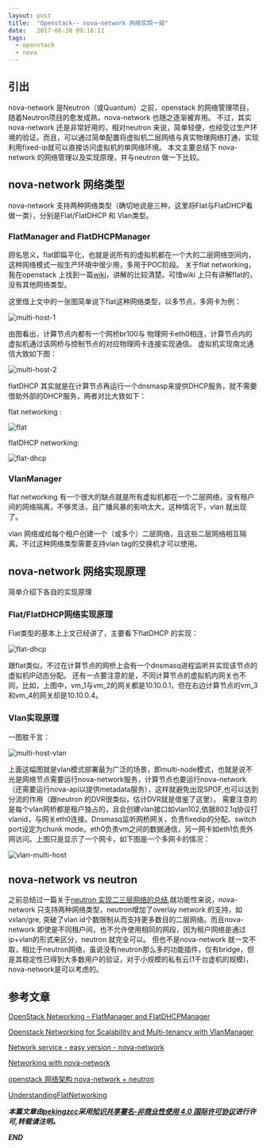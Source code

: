 ```yaml
---
layout: post
title:  "Openstack-- nova-network 网络实现一窥"
date:   2017-06-30 09:16:11
tags: 
  - openstack
  - nova
---
```


## 引出

nova-network 是Neutron（或Quantum）之前，openstack 的网络管理项目，随着Neutron项目的愈发成熟，nova-network 也随之逐渐被弃用。
不过，其实 nova-network 还是非常好用的，相对neutron 来说，简单轻便，也经受过生产环境的验证。而且，可以通过简单配置将虚拟机二层网络与真实物理网络打通，实现利用fixed-ip就可以直接访问虚拟机的单网络环境。
本文主要总结下 nova-network 的网络管理以及实现原理，并与neutron 做一下比较。

##  nova-network 网络类型

nova-network 支持两种网络类型（确切地说是三种，这里将Flat与FlatDHCP看做一类），分别是Flat/FlatDHCP 和 Vlan类型。

### FlatManager and FlatDHCPManager

顾名思义，flat即扁平化，也就是说所有的虚拟机都在一个大的二层网络空间内，这种网络模式一般生产环境中很少用，多用于POC阶段。
关于flat networking，我在openstack 上找到一篇[wiki](https://wiki.openstack.org/wiki/UnderstandingFlatNetworking)，讲解的比较清楚。可惜wiki 上只有讲解flat的，没有其他网络类型。

这里借上文中的一张图简单说下flat这种网络类型，以多节点，多网卡为例：

![multi-host-1](https://raw.githubusercontent.com/zhangchenchen/zhangchenchen.github.io/hexo/images/2017-06-30-FlatNetworkMultInterface.png)

由图看出，计算节点内都有一个网桥br100与 物理网卡eth0相连，计算节点内的虚拟机通过该网桥与控制节点的对应物理网卡连接实现通信。
虚拟机实现南北通信大致如下图：

![multi-host-2](https://raw.githubusercontent.com/zhangchenchen/zhangchenchen.github.io/hexo/images/2017-06-30-MultiInterfaceOutbound_2.png)

flatDHCP 其实就是在计算节点再运行一个dnsmasp来提供DHCP服务，就不需要借助外部的DHCP服务，两者对比大致如下：

flat networking :

![flat](https://raw.githubusercontent.com/zhangchenchen/zhangchenchen.github.io/hexo/images/2017-06-30-flatdhcp.png)

flatDHCP networking:

![flat-dhcp](https://raw.githubusercontent.com/zhangchenchen/zhangchenchen.github.io/hexo/images/QQ%E6%88%AA%E5%9B%BE20170630144105.png)


### VlanManager

flat networking 有一个很大的缺点就是所有虚拟机都在一个二层网络，没有租户间的网络隔离，不够灵活，且广播风暴的影响太大，这种情况下，vlan 就出现了。

vlan 网络或给每个租户创建一个（或多个）二层网络，且这些二层网络相互隔离。不过这种网络类型需要支持vlan tag的交换机才可以使用。

## nova-network 网络实现原理

简单介绍下各自的实现原理

### Flat/FlatDHCP网络实现原理

Flat类型的基本上上文已经讲了，主要看下flatDHCP 的实现：

![flat-dhcp](https://raw.githubusercontent.com/zhangchenchen/zhangchenchen.github.io/hexo/images/2017-06-30-flat-dhcp-real.png)

跟flat类似，不过在计算节点的网桥上会有一个dnsmasq进程监听并实现该节点的虚拟机IP动态分配。
还有一点要注意的是，不同计算节点的虚拟机内网关也不同，比如，上图中，vm_1与vm_2的网关都是10.10.0.1，但在右边计算节点的vm_3 和vm_4的网关却是10.10.0.4。

### Vlan实现原理

一图胜千言：

![multi-host-vlan](https://raw.githubusercontent.com/zhangchenchen/zhangchenchen.github.io/hexo/images/2017-06-30-vlanmanager-2-hosts-2-tenants.png)

上面这幅图就是vlan模式部署最为广泛的场景，即multi-node模式，也就是说不光是网络节点需要运行nova-network服务，计算节点也要运行nova-network（还需要运行nova-api以提供metadata服务），这样就避免出现SPOF,也可以达到分流的作用（跟neutron 的DVR很类似，估计DVR就是借鉴了这里）。
需要注意的是每个vlan网桥都是租户独占的，且会创建vlan接口如vlan102,依据802.1q协议打vlanid，与网关eth0连接。Dnsmasq监听网桥网关，负责fixedip的分配。switch port设定为chunk mode。eth0负责vm之间的数据通信，另一网卡如eth1负责外网访问。上图只是显示了一个网卡，如下图是一个多网卡的情况：

![vlan-multi-host](https://raw.githubusercontent.com/zhangchenchen/zhangchenchen.github.io/hexo/images/2017-06-30-multi-host-vlan.png)


## nova-network vs neutron

之前总结过一篇关于[neutron 实现二三层网络的总结](https://zhangchenchen.github.io/2017/02/12/neutron-layer2-3-realization-discovry/),就功能性来说，nova-network 只支持两种网络类型，neutron增加了overlay network 的支持，如vxlan/gre, 突破了vlan id个数限制从而支持更多数目的二层网络。而且nova-network 即使是不同租户间，也不允许使用相同的网段，因为租户网络是通过ip+vlan的形式来区分，neutron 就完全可以。
但也不是nova-network 就一文不取，相比于neutron网络，虽说没有neutron那么多的功能插件，仅有bridge，但是其稳定性已得到大多数用户的验证，对于小规模的私有云(1千台虚机的规模)，nova-network是可以考虑的。



## 参考文章


[OpenStack Networking – FlatManager and FlatDHCPManager](https://www.mirantis.com/blog/openstack-networking-flatmanager-and-flatdhcpmanager/)

[Openstack Networking for Scalability and Multi-tenancy with VlanManager](https://www.mirantis.com/blog/openstack-networking-vlanmanager/)

[Network service - easy version - nova-network](https://github.com/gc3-uzh-ch/gridka-school/blob/master/tutorial/nova_network.rst)

[Networking with nova-network](https://docs.openstack.org/admin-guide/compute-networking-nova.html)

[openstack 网络架构 nova-network + neutron](http://blog.csdn.net/beginning1126/article/details/41172365)

[UnderstandingFlatNetworking](https://wiki.openstack.org/wiki/UnderstandingFlatNetworking)

***本篇文章由[pekingzcc](https://zhangchenchen.github.io/)采用[知识共享署名-非商业性使用 4.0 国际许可协议](https://creativecommons.org/licenses/by-nc-sa/4.0/)进行许可,转载请注明。***


 ***END***